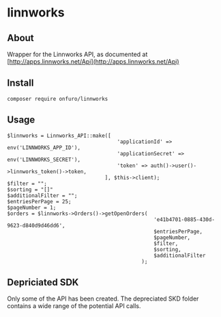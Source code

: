 # linnworks

## About

Wrapper for the Linnworks API, as documented at [http://apps.linnworks.net/Api](http://apps.linnworks.net/Api)

## Install

    composer require onfuro/linnworks

## Usage
        
    $linnworks = Linnworks_API::make([
                                        'applicationId' => env('LINNWORKS_APP_ID'),
                                        'applicationSecret' => env('LINNWORKS_SECRET'),
                                        'token' => auth()->user()->linnworks_token()->token,
                                    ], $this->client);
    $filter = "";
    $sorting = "[]"
    $additionalFilter = "";
    $entriesPerPage = 25;
    $pageNumber = 1;
    $orders = $linnworks->Orders()->getOpenOrders(
                                                    'e41b4701-0885-430d-9623-d840d9d46dd6',
                                                    $entriesPerPage,
                                                    $pageNumber,
                                                    $filter,
                                                    $sorting,
                                                    $additionalFilter
                                                );
        
## Depriciated SDK

Only some of the API has been created. The depreciated SKD folder contains a wide range of the potential API calls.